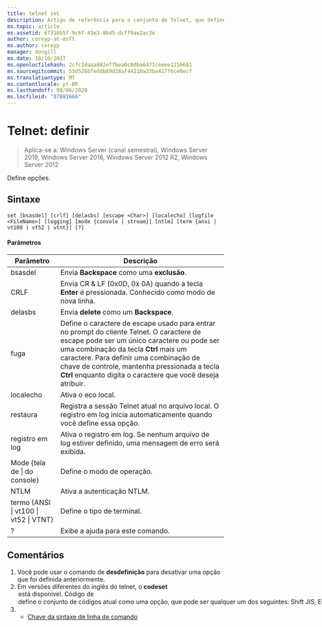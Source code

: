 ```yaml
---
title: telnet set
description: Artigo de referência para o conjunto de Telnet, que define as opções.
ms.topic: article
ms.assetid: 67316b5f-9c6f-43e3-86d5-dcff9ae2ac3e
author: coreyp-at-msft
ms.author: coreyp
manager: dongill
ms.date: 10/16/2017
ms.openlocfilehash: 2cfc3daaa882effbea0c8dba6471ceeee1216681
ms.sourcegitcommit: 53d526bfeddb89d28af44210a23ba417f6ce0ecf
ms.translationtype: MT
ms.contentlocale: pt-BR
ms.lasthandoff: 08/06/2020
ms.locfileid: "87881666"
---
```

# <a name="telnet-set"></a>Telnet: definir

> Aplica-se a: Windows Server (canal semestral), Windows Server 2019, Windows Server 2016, Windows Server 2012 R2, Windows Server 2012

Define opções.

## <a name="syntax"></a>Sintaxe
```
set [bsasdel] [crlf] [delasbs] [escape <Char>] [localecho] [logfile <FileName>] [logging] [mode {console | stream}] [ntlm] [term {ansi | vt100 | vt52 | vtnt}] [?]
```
#### <a name="parameters"></a>Parâmetros

|                    Parâmetro                     |                                                                                                                                              Descrição                                                                                                                                              |
|--------------------------------------------------|-------------------------------------------------------------------------------------------------------------------------------------------------------------------------------------------------------------------------------------------------------------------------------------------------------|
|                     bsasdel                      |                                                                                                                                 Envia **Backspace** como uma **exclusão**.                                                                                                                                  |
|                       CRLF                       |                                                                                                        Envia CR & LF (0x0D, 0x 0A) quando a tecla **Enter** é pressionada. Conhecido como modo de nova linha.                                                                                                        |
|                     delasbs                      |                                                                                                                                 Envia **delete** como um **Backspace**.                                                                                                                                  |
|                fuga<Character>                | Define o caractere de escape usado para entrar no prompt do cliente Telnet. O caractere de escape pode ser um único caractere ou pode ser uma combinação da tecla **Ctrl** mais um caractere. Para definir uma combinação de chave de controle, mantenha pressionada a tecla **Ctrl** enquanto digita o caractere que você deseja atribuir. |
|                    localecho                     |                                                                                                                                         Ativa o eco local.                                                                                                                                          |
|                restaura<FileName>                |                                                                                               Registra a sessão Telnet atual no arquivo local. O registro em log inicia automaticamente quando você define essa opção.                                                                                               |
|                     registro em log                      |                                                                                                                  Ativa o registro em log. Se nenhum arquivo de log estiver definido, uma mensagem de erro será exibida.                                                                                                                   |
|           Mode {tela de &#124; do console}           |                                                                                                                                       Define o modo de operação.                                                                                                                                        |
|                       NTLM                       |                                                                                                                                     Ativa a autenticação NTLM.                                                                                                                                     |
| termo {ANSI &#124; vt100 &#124; vt52 &#124; VTNT} |                                                                                                                                        Define o tipo de terminal.                                                                                                                                        |
|                        ?                         |                                                                                                                                    Exibe a ajuda para este comando.                                                                                                                                    |

## <a name="remarks"></a>Comentários
1. Você pode usar o comando de **desdefinição** para desativar uma opção que foi definida anteriormente.
2. Em versões diferentes do inglês do telnet, o **codeset** <option> está disponível. **Código de** <option> define o conjunto de códigos atual como uma opção, que pode ser qualquer um dos seguintes: **Shift JIS**, **EUC japonês**, **JIS kanji**, **JIS kanji (78)**, **Dec kanji**, **NEC kanji**. Você deve definir o mesmo conjunto de código no computador remoto.
   ## <a name="examples"></a>Exemplos
   Defina o arquivo de log e comece a fazer logon no arquivo local tnlog.txt
   ```
   set logfile tnlog.txt
   ```
   ## <a name="additional-references"></a>Referências adicionais
3. - [Chave da sintaxe de linha de comando](command-line-syntax-key.md)
